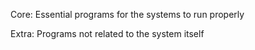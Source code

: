 Core: Essential programs for the systems to run properly

Extra: Programs not related to the system itself
